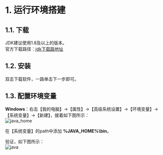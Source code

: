 # 1. 运行环境搭建
## 1.1. 下载
JDK建议使用1.8及以上的版本。     
官方下载路径：[jdk下载路地址](https://www.oracle.com/technetwork/java/javase/downloads/jdk8-downloads-2133151.html)
      
## 1.2. 安装
双击下载软件，一路单击下一步即可。     
    
## 1.3. 配置环境变量
**Windows**：右击【我的电脑】→【属性】→【高级系统设置】→【环境变量】→【系统变量】→【新建】，接着如下图所示：    
![java_home](https://farm8.staticflickr.com/7873/40480682053_903c92b01b_b.jpg)
     
在【系统变量】的path中添加 **%JAVA_HOME%\bin**。
     
验证，如下图所示：    
![java](https://farm8.staticflickr.com/7860/40480681993_9a639b1dc2_b.jpg)